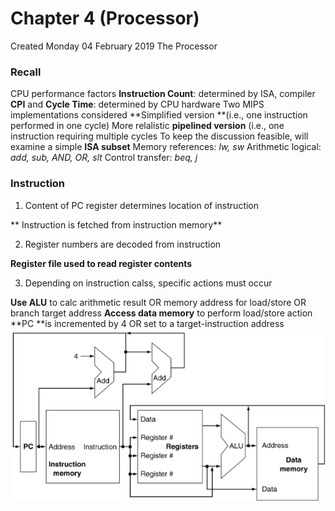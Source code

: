 # Chapter 4 (Processor)
Created Monday 04 February 2019
The Processor

### Recall
CPU performance factors
**Instruction Count**: determined by ISA, compiler
**CPI** and **Cycle Time**: determined by CPU hardware
Two MIPS implementations considered
**Simplified version **(i.e., one instruction performed in one cycle)
More relalistic **pipelined version** (i.e., one instruction requiring multiple cycles
To keep the discussion feasible, will examine a simple **ISA subset**
Memory references: *lw, sw*
Arithmetic logical: *add, sub, AND, OR, slt*
Control transfer: *beq, j*

### Instruction

1. Content of PC register determines location of instruction

** Instruction is fetched from instruction memory**

2. Register numbers are decoded from instruction

**Register file used to read register contents**

3. Depending on instruction calss, specific actions must occur

**Use ALU** to calc arithmetic result OR memory address for load/store OR branch target address
**Access data memory** to perform load/store action
**PC **is incremented by 4 OR set to a target-instruction address
![](./Chapter_4_(Processor)/pasted_image.png)

